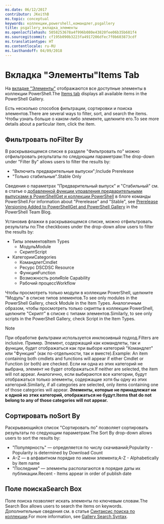 ```yaml
---
ms.date: 06/12/2017
contributor: JKeithB
ms.topic: conceptual
keywords: коллекции,powershell,командлет,psgallery
title: psgallery_вкладка_элементы
ms.openlocfilehash: 5058253678a4f996b080e43820fee06b35b681f4
ms.sourcegitcommit: cf195b090b3223fa4917206dfec7f0b603873cdf
ms.translationtype: HT
ms.contentlocale: ru-RU
ms.lasthandoff: 04/09/2018
---
```

# <a name="items-tab"></a><span data-ttu-id="298ac-103">Вкладка "Элементы"</span><span class="sxs-lookup"><span data-stu-id="298ac-103">Items Tab</span></span>

<span data-ttu-id="298ac-104">На [вкладке "Элементы"](https://www.powershellgallery.com/items) отображаются все доступные элементы в коллекции PowerShell.</span><span class="sxs-lookup"><span data-stu-id="298ac-104">The [Items tab](https://www.powershellgallery.com/items) displays all available items in the PowerShell Gallery.</span></span>

<span data-ttu-id="298ac-105">Есть несколько способов фильтрации, сортировки и поиска элементов.</span><span class="sxs-lookup"><span data-stu-id="298ac-105">There are several ways to filter, sort, and search the items.</span></span>
<span data-ttu-id="298ac-106">Чтобы узнать больше о каком-либо элементе, щелкните его.</span><span class="sxs-lookup"><span data-stu-id="298ac-106">To see more details about a particular item, click the item.</span></span>

## <a name="filter-by"></a><span data-ttu-id="298ac-107">Фильтровать по</span><span class="sxs-lookup"><span data-stu-id="298ac-107">Filter By</span></span>

<span data-ttu-id="298ac-108">В раскрывающемся списке в разделе "Фильтровать по" можно отфильтровать результаты по следующим параметрам:</span><span class="sxs-lookup"><span data-stu-id="298ac-108">The drop-down under "Filter By" allows users to filter the results by:</span></span>
* <span data-ttu-id="298ac-109">"Включить предварительные выпуски";</span><span class="sxs-lookup"><span data-stu-id="298ac-109">Include Prerelease</span></span>
* <span data-ttu-id="298ac-110">"Только стабильные".</span><span class="sxs-lookup"><span data-stu-id="298ac-110">Stable Only</span></span>

<span data-ttu-id="298ac-111">Сведения о параметрах "Предварительный выпуск" и "Стабильный" см. в статье о [добавленной функции управления предварительными выпусками в PowerShellGet и коллекции PowerShell](https://blogs.msdn.microsoft.com/powershell/2017/12/05/prerelease-versioning-added-to-powershellget-and-powershell-gallery/) в блоге команды PowerShell.</span><span class="sxs-lookup"><span data-stu-id="298ac-111">For information about "Prerelease" and "Stable", see [Prerelease Versioning Added to PowerShellGet and PowerShell Gallery](https://blogs.msdn.microsoft.com/powershell/2017/12/05/prerelease-versioning-added-to-powershellget-and-powershell-gallery/) in the PowerShell Team Blog.</span></span>

<span data-ttu-id="298ac-112">Установив флажки в раскрывающемся списке, можно отфильтровать результаты по:</span><span class="sxs-lookup"><span data-stu-id="298ac-112">The checkboxes under the drop-down allow users to filter the results by:</span></span>
* <span data-ttu-id="298ac-113">Типы элементов</span><span class="sxs-lookup"><span data-stu-id="298ac-113">Item Types</span></span>
  - <span data-ttu-id="298ac-114">Модуль</span><span class="sxs-lookup"><span data-stu-id="298ac-114">Module</span></span>
  - <span data-ttu-id="298ac-115">Скрипт</span><span class="sxs-lookup"><span data-stu-id="298ac-115">Script</span></span>
* <span data-ttu-id="298ac-116">Категории</span><span class="sxs-lookup"><span data-stu-id="298ac-116">Categories</span></span>
  - <span data-ttu-id="298ac-117">Командлет</span><span class="sxs-lookup"><span data-stu-id="298ac-117">Cmdlet</span></span>
  - <span data-ttu-id="298ac-118">Ресурс DSC</span><span class="sxs-lookup"><span data-stu-id="298ac-118">DSC Resource</span></span>
  - <span data-ttu-id="298ac-119">Функция</span><span class="sxs-lookup"><span data-stu-id="298ac-119">Function</span></span>
  - <span data-ttu-id="298ac-120">Возможность роли</span><span class="sxs-lookup"><span data-stu-id="298ac-120">Role Capability</span></span>
  - <span data-ttu-id="298ac-121">Рабочий процесс</span><span class="sxs-lookup"><span data-stu-id="298ac-121">Workflow</span></span>

<span data-ttu-id="298ac-122">Чтобы просмотреть только модули в коллекции PowerShell, щелкните "Модуль" в списке типов элементов.</span><span class="sxs-lookup"><span data-stu-id="298ac-122">To see only modules in the PowerShell Gallery, check Module in the Item Types.</span></span>
<span data-ttu-id="298ac-123">Аналогичным образом, чтобы просмотреть только скрипты в коллекции PowerShell, щелкните "Скрипт" в списке с типами элементов.</span><span class="sxs-lookup"><span data-stu-id="298ac-123">Similarly, to see only scripts in the PowerShell Gallery, check Script in the Item Types.</span></span>

> [!NOTE]
> <span data-ttu-id="298ac-124">При обработке фильтрами используется инклюзивный подход.</span><span class="sxs-lookup"><span data-stu-id="298ac-124">Filters are inclusive.</span></span>
> <span data-ttu-id="298ac-125">Пример. Элемент, содержащий как командлеты, так и функции, будет отображаться как при выборе категорий "Командлет" или "Функция" (как по-отдельности, так и вместе).</span><span class="sxs-lookup"><span data-stu-id="298ac-125">Example: An item containing both cmdlets and functions will appear if either Cmdlet or Function (or both) are checked.</span></span>
> <span data-ttu-id="298ac-126">Если ни одна из этих категорий не выбрана, элемент не будет отображаться.</span><span class="sxs-lookup"><span data-stu-id="298ac-126">If neither are selected, the item will not appear.</span></span>
> <span data-ttu-id="298ac-127">Аналогично, если выбираются все категории, будут отображаться только элементы, содержащие хотя бы одну из этих категорий.</span><span class="sxs-lookup"><span data-stu-id="298ac-127">Similarly, if all categories are selected, only items containing one of those categories will appear.</span></span>
> <span data-ttu-id="298ac-128">**Элементы, которые не принадлежат ни к одной из этих категорий, отображаться не будут.**</span><span class="sxs-lookup"><span data-stu-id="298ac-128">**Items that do not belong to any of those categories will not appear.**</span></span>

## <a name="sort-by"></a><span data-ttu-id="298ac-129">Сортировать по</span><span class="sxs-lookup"><span data-stu-id="298ac-129">Sort By</span></span>

<span data-ttu-id="298ac-130">Раскрывающийся список "Сортировать по" позволяет сортировать результаты по следующим параметрам:</span><span class="sxs-lookup"><span data-stu-id="298ac-130">The Sort By drop-down allows users to sort the results by:</span></span>
* <span data-ttu-id="298ac-131">"Популярность" — определяется по числу скачиваний;</span><span class="sxs-lookup"><span data-stu-id="298ac-131">Popularity - Popularity is determined by Download Count</span></span>
* <span data-ttu-id="298ac-132">A–Z — в алфавитном порядке по имени элемента;</span><span class="sxs-lookup"><span data-stu-id="298ac-132">A-Z - Alphabetically by item name</span></span>
* <span data-ttu-id="298ac-133">"Последние" — элементы располагаются в порядке даты их публикации.</span><span class="sxs-lookup"><span data-stu-id="298ac-133">Recent - Items appear in order of publish date</span></span>

## <a name="search-box"></a><span data-ttu-id="298ac-134">Поле поиска</span><span class="sxs-lookup"><span data-stu-id="298ac-134">Search Box</span></span>

<span data-ttu-id="298ac-135">Поле поиска позволяет искать элементы по ключевым словам.</span><span class="sxs-lookup"><span data-stu-id="298ac-135">The Search Box allows users to search the items on keywords.</span></span>
<span data-ttu-id="298ac-136">Дополнительные сведения см. в статье [Синтаксис поиска по коллекции](psgallery_search_syntax.md).</span><span class="sxs-lookup"><span data-stu-id="298ac-136">For more information, see [Gallery Search Syntax](psgallery_search_syntax.md).</span></span>